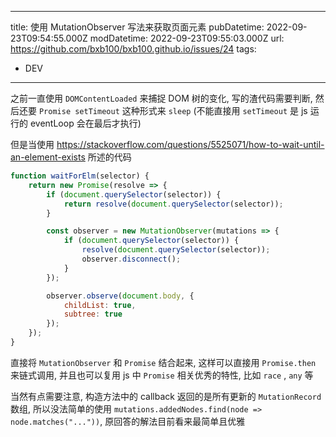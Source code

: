 
---
title: 使用 MutationObserver 写法来获取页面元素
pubDatetime: 2022-09-23T09:54:55.000Z
modDatetime: 2022-09-23T09:55:03.000Z
url: https://github.com/bxb100/bxb100.github.io/issues/24
tags:
  - DEV

---

之前一直使用 `DOMContentLoaded` 来捕捉 DOM 树的变化, 写的渣代码需要判断, 然后还要 `Promise setTimeout` 这种形式来 `sleep` (不能直接用 `setTimeout` 是 js 运行的 eventLoop 会在最后才执行)

但是当使用 https://stackoverflow.com/questions/5525071/how-to-wait-until-an-element-exists 所述的代码
```js
function waitForElm(selector) {
    return new Promise(resolve => {
        if (document.querySelector(selector)) {
            return resolve(document.querySelector(selector));
        }

        const observer = new MutationObserver(mutations => {
            if (document.querySelector(selector)) {
                resolve(document.querySelector(selector));
                observer.disconnect();
            }
        });

        observer.observe(document.body, {
            childList: true,
            subtree: true
        });
    });
}
```
直接将 `MutationObserver` 和 `Promise` 结合起来, 这样可以直接用 `Promise.then` 来链式调用, 并且也可以复用 js 中 `Promise` 相关优秀的特性, 比如 `race` , `any` 等

当然有点需要注意, 构造方法中的 callback 返回的是所有更新的 `MutationRecord` 数组, 所以没法简单的使用 `mutations.addedNodes.find(node => node.matches("..."))`, 原回答的解法目前看来最简单且优雅
